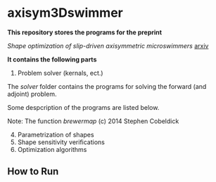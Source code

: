 # axisym3Dswimmer

**This repository stores the programs for the preprint**

_Shape optimization of slip-driven axisymmetric microswimmers_ [arxiv](https://arxiv.org/abs/2405.00656/)

**It contains the following parts**
1. Problem solver (kernals, ect.)

The _solver_ folder contains the programs for solving the forward (and adjoint) problem. 

Some despcription of the programs are listed below.
   
Note: The function _brewermap_ (c) 2014 Stephen Cobeldick

4. Parametrization of shapes
5. Shape sensitivity verifications
6. Optimization algorithms

## How to Run

